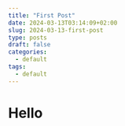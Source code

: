 ```yaml
---
title: "First Post"
date: 2024-03-13T03:14:09+02:00
slug: 2024-03-13-first-post
type: posts
draft: false
categories:
  - default
tags:
  - default
---
```


# Hello
